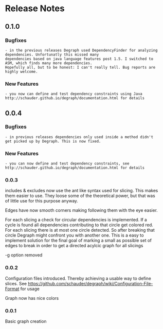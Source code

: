 # Release Notes

## 0.1.0

### Bugfixes
    
	- in the previous releases Degraph used DependencyFinder for analyzing dependencies. Unfortunatly this missed many
	dependencies based on java language features post 1.5. I switched to ASM, which finds many more dependencies.
	Hopefully all, but to be honest: I can't really tell. Bug reports are highly welcome.
	
### New Features

    - you now can define and test dependency constraints using Java http://schauder.github.io/degraph/documentation.html for details

## 0.0.4 

### Bugfixes

	- in previous releases dependencies only used inside a method didn't get picked up by Degraph. This is now fixed.

### New Features

    - you can now define and test dependency constraints, see http://schauder.github.io/degraph/documentation.html for details

### 0.0.3

includes & excludes now use the ant like syntax used for slicing. This makes them easier to use. 
They loose some of the theoretical power, but that was of little use for this purpose anyway.

Edges have now smooth corners making following them with the eye easier.

For each slicing a check for circular dependencies is implemented. 
If a cycle is found all dependencies contributing to that circle get colored red. 
For each slicing there is at most one circle detected. 
So after breaking that circle Degraph might confront you with another one.
This is a easy to implement solution for the final goal of marking a small as
possible set of edges to break in order to get a directed acylcic graph for all slicings

-g option removed

### 0.0.2

Configuration files introduced. Thereby achieving a usable way to define slices. 
See https://github.com/schauder/degraph/wiki/Configuration-File-Format for usage

Graph now has nice colors

### 0.0.1

Basic graph creation

